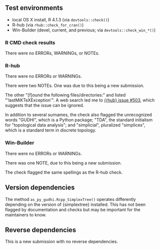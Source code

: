 ## Test environments

* local OS X install, R 4.1.3 (via `devtools::check()`)
* R-hub (via `rhub::check_for_cran()`)
* Win-Builder (devel, current, and previous; via `devtools::check_win_*()`)

### R CMD check results

There were no ERRORs, WARNINGs, or NOTEs.

### R-hub

There were no ERRORs or WARNINGs.

There were two NOTEs. One was due to this being a new submission.

The other "[f]ound the following files/directories:" and listed "'lastMiKTeXException'". A web search led me to [{rhub} issue #503](https://github.com/r-hub/rhub/issues/503), which suggests that the issue can be ignored.

In addition to several surnames, the check also flagged the unrecognized words "GUDHI", which is a Python package; "TDA", the standard initialism for "topological data analysis"; and "simplicial", pluralized "simplices", which is a standard term in discrete topology.

### Win-Builder

There were no ERRORs or WARNINGs.

There was one NOTE, due to this being a new submission.

The check flagged the same spellings as the R-hub check.

## Version dependencies

The method `as_py_gudhi.Rcpp_SimplexTree()` operates differently depending on the version of {simplextree} installed. This has not been flagged by documentation and checks but may be important for the maintainers to know.

## Reverse dependencies

This is a new submission with no reverse dependencies.
